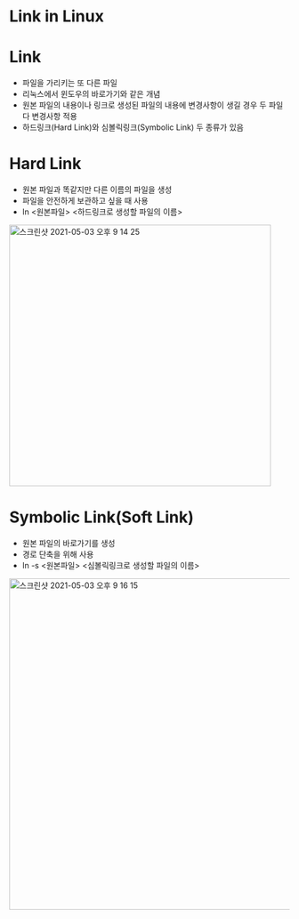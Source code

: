 Link in Linux
===================

# Link
* 파일을 가리키는 또 다른 파일
* 리눅스에서 윈도우의 바로가기와 같은 개념
* 원본 파일의 내용이나 링크로 생성된 파일의 내용에 변경사항이 생길 경우 두 파일 다 변경사항 적용
* 하드링크(Hard Link)와 심볼릭링크(Symbolic Link) 두 종류가 있음

# Hard Link
* 원본 파일과 똑같지만 다른 이름의 파일을 생성 
* 파일을 안전하게 보관하고 싶을 때 사용
* ln <원본파일> <하드링크로 생성할 파일의 이름>   
<img width="470" alt="스크린샷 2021-05-03 오후 9 14 25" src="https://user-images.githubusercontent.com/57285121/116874611-8bf12880-ac54-11eb-8210-67d8cd381e80.png">   

# Symbolic Link(Soft Link)
* 원본 파일의 바로가기를 생성 
* 경로 단축을 위해 사용
* ln -s <원본파일> <심볼릭링크로 생성할 파일의 이름>   
<img width="596" alt="스크린샷 2021-05-03 오후 9 16 15" src="https://user-images.githubusercontent.com/57285121/116874767-ce1a6a00-ac54-11eb-8fc3-8ae73b6e3334.png">   


